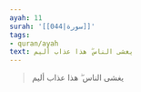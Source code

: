 ```yaml
---
ayah: 11
surah: '[[044|سورة]]'
tags:
- quran/ayah
text: يغشى الناس ۖ هذا عذاب أليم
---
```

> يغشى الناس ۖ هذا عذاب أليم
